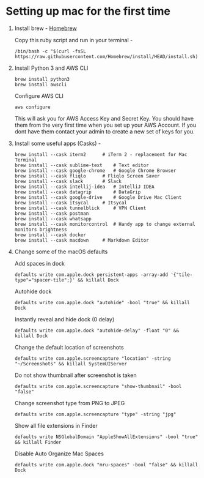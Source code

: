 # Setting up mac for the first time

1. Install brew - [Homebrew](https://brew.sh/)

	Copy this ruby script and run in your terminal - 
	
	```
	/bin/bash -c "$(curl -fsSL https://raw.githubusercontent.com/Homebrew/install/HEAD/install.sh)"
	```
2. Install Python 3 and AWS CLI
	
	```
	brew install python3
	brew install awscli
	```
	
	Configure AWS CLI
	
	```
	aws configure
	```
	This will ask you for AWS Access Key and Secret Key. You should have them from the very first time when you set up your AWS Account. If you dont have them contact your admin to create a new set of keys for you. 
	
3. Install some useful apps (Casks) - 

	```
	brew install --cask iterm2 		# iTerm 2 - replacement for Mac Terminal
	brew install --cask sublime-text	# Text editor
	brew install --cask google-chrome	# Google Chrome Browser
	brew install --cask fliqlo		# Fliqlo Screen Saver
	brew install --cask slack		# Slack
	brew install --cask intellij-idea	# IntelliJ IDEA
	brew install --cask datagrip		# DataGrip
	brew install --cask google-drive	# Google Drive Mac Client
	brew install --cask itsycal		# Itsycal
	brew install --cask tunnelblick		# VPN Client
	brew install --cask postman
	brew install --cask whatsapp
	brew install --cask monitorcontrol	# Handy app to change external monitors brightness
	brew install --cask docker
	brew install --cask macdown		# Markdown Editor
	```	

4. Change some of the macOS defaults

	Add spaces in dock

	```
	defaults write com.apple.dock persistent-apps -array-add '{"tile-type"="spacer-tile";}' && killall Dock
	```
	Autohide dock
	
	```
	defaults write com.apple.dock "autohide" -bool "true" && killall Dock
	```

	Instantly reveal and hide dock (0 delay)
	
	```
	defaults write com.apple.dock "autohide-delay" -float "0" && killall Dock
	```

	Change the default location of screenshots
	
	```
	defaults write com.apple.screencapture "location" -string "~/Screenshots" && killall SystemUIServer
	```
	
	Do not show thumbnail after screenshot is taken
	
	```
	defaults write com.apple.screencapture "show-thumbnail" -bool "false"
	```
	
	Change screenshot type from PNG to JPEG
	
	```
	defaults write com.apple.screencapture "type" -string "jpg" 
	```
	
	Show all file extensions in Finder
	
	```
	defaults write NSGlobalDomain "AppleShowAllExtensions" -bool "true" && killall Finder
	```
	
	Disable Auto Organize Mac Spaces
	
	```
	defaults write com.apple.dock "mru-spaces" -bool "false" && killall Dock
	```
	

	
	

